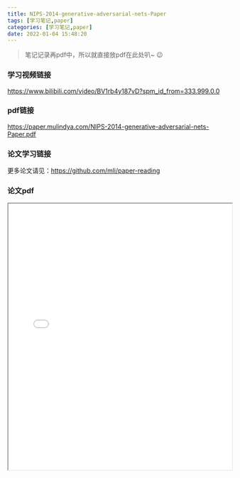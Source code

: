 ```yaml
---
title: NIPS-2014-generative-adversarial-nets-Paper
tags: [学习笔记,paper]
categories: [学习笔记,paper]
date: 2022-01-04 15:48:20
---
```


> 笔记记录再pdf中，所以就直接放pdf在此处叭~ :wink:

### 学习视频链接

https://www.bilibili.com/video/BV1rb4y187vD?spm_id_from=333.999.0.0

### pdf链接

https://paper.mulindya.com/NIPS-2014-generative-adversarial-nets-Paper.pdf

### 论文学习链接

更多论文请见：https://github.com/mli/paper-reading

### 论文pdf

<iframe src='/js/pdfjs_old/web/viewer.html?file=https://paper.mulindya.com/NIPS-2014-generative-adversarial-nets-Paper.pdf' width=100% height=600></iframe>